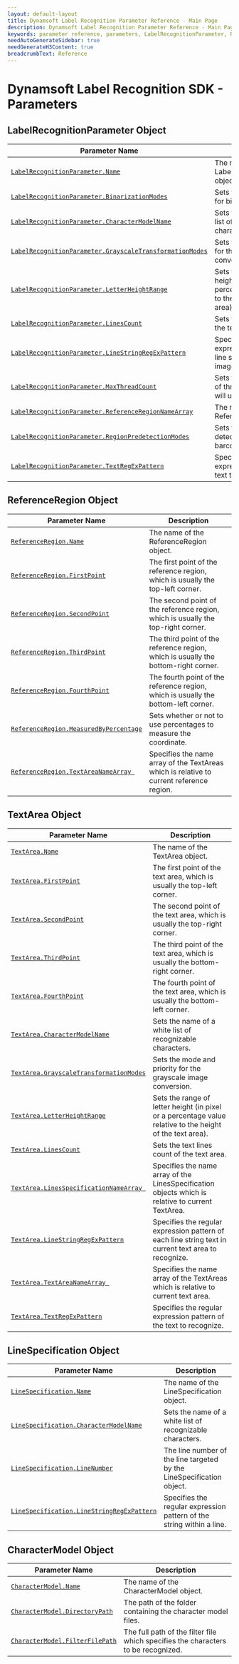 ```yaml
---
layout: default-layout
title: Dynamsoft Label Recognition Parameter Reference - Main Page
description: Dynamsoft Label Recognition Parameter Reference - Main Page
keywords: parameter reference, parameters, LabelRecognitionParameter, ReferenceRegion, TextArea
needAutoGenerateSidebar: true
needGenerateH3Content: true
breadcrumbText: Reference
---
```



# Dynamsoft Label Recognition SDK - Parameters


## LabelRecognitionParameter Object

 | Parameter Name | Description |
 | -------------- | ----------- | 
 | [`LabelRecognitionParameter.Name`](label-recognition-parameter/parameter-control.md#name) | The name of the LabelRecognitionParameter object. |
 | [`LabelRecognitionParameter.BinarizationModes`](label-recognition-parameter/binarization-modes.md#binarizationmodes) | 	Sets the mode and priority for binarization. |
 | [`LabelRecognitionParameter.CharacterModelName`](label-recognition-parameter/parameter-control.md#charactermodelname) | Sets the name of a white list of recognizable characters. |
 | [`LabelRecognitionParameter.GrayscaleTransformationModes`](label-recognition-parameter/grayscale-transformation-modes.md#grayscaletransformationmodes) | Sets the mode and priority for the grayscale image conversion. |
 | [`LabelRecognitionParameter.LetterHeightRange`](label-recognition-parameter/parameter-control.md#letterheightrange) | Sets the range of letter height (in pixel or a percentage value relative to the height of the text area). |
 | [`LabelRecognitionParameter.LinesCount`](label-recognition-parameter/parameter-control.md#linescount) | Sets the text lines count of the text area. |
 | [`LabelRecognitionParameter.LineStringRegExPattern`](label-recognition-parameter/parameter-control.md#linestringregexpattern) | Specifies the regular expression pattern of each line string text in current image to recognize. |
 | [`LabelRecognitionParameter.MaxThreadCount`](label-recognition-parameter/parameter-control.md#maxthreadcount) | Sets the maximum number of threads the algorithm will use to recognize text. |
 | [`LabelRecognitionParameter.ReferenceRegionNameArray`](label-recognition-parameter/parameter-control.md#referenceregionnamearray) | The name array of the ReferenceRegion object(s). |
 | [`LabelRecognitionParameter.RegionPredetectionModes`](label-recognition-parameter/region-predetection-modes.md#regionpredetectionmodes) | Sets the region pre-detection mode for barcodes search. |
 | [`LabelRecognitionParameter.TextRegExPattern`](label-recognition-parameter/parameter-control.md#textregexpattern) | Specifies the regular expression pattern of the text to recognize. |


## ReferenceRegion Object

 | Parameter Name | Description |
 | -------------- | ----------- | 
 | [`ReferenceRegion.Name`](reference-region/parameter-control.md#name) | The name of the ReferenceRegion object. |
 | [`ReferenceRegion.FirstPoint`](reference-region/parameter-control.md#firstpoint) | The first point of the reference region, which is usually the top-left corner. |
 | [`ReferenceRegion.SecondPoint`](reference-region/parameter-control.md#secondpoint) | The second point of the reference region, which is usually the top-right corner. |
 | [`ReferenceRegion.ThirdPoint`](reference-region/parameter-control.md#thirdpoint) | The third point of the reference region, which is usually the bottom-right corner. |
 | [`ReferenceRegion.FourthPoint`](reference-region/parameter-control.md#fourthpoint) | The fourth point of the reference region, which is usually the bottom-left  corner. |
 | [`ReferenceRegion.MeasuredByPercentage`](reference-region/parameter-control.md#measuredbypercentage) | Sets whether or not to use percentages to measure the coordinate. |
 | [`ReferenceRegion.TextAreaNameArray `](reference-region/parameter-control.md#textareanamearray ) | Specifies the name array of the TextAreas which is relative to current reference region. |

## TextArea Object

 | Parameter Name | Description |
 | -------------- | ----------- | 
 | [`TextArea.Name`](text-area/parameter-control.md#name) | The name of the TextArea object. |
 | [`TextArea.FirstPoint`](text-area/parameter-control.md#firstpoint) | The first point of the text area, which is usually the top-left corner. |
 | [`TextArea.SecondPoint`](text-area/parameter-control.md#secondpoint) | The second point of the text area, which is usually the top-right corner. |
 | [`TextArea.ThirdPoint`](text-area/parameter-control.md#thirdpoint) | The third point of the text area, which is usually the bottom-right corner. |
 | [`TextArea.FourthPoint`](text-area/parameter-control.md#fourthpoint) | The fourth point of the text area, which is usually the bottom-left  corner. |
 | [`TextArea.CharacterModelName`](text-area/parameter-control.md#charactermodelname) | Sets the name of a white list of recognizable characters. |
 | [`TextArea.GrayscaleTransformationModes`](text-area/parameter-control.md#grayscaletransformationmodes) | Sets the mode and priority for the grayscale image conversion. |
 | [`TextArea.LetterHeightRange`](text-area/parameter-control.md#letterheightrange) | Sets the range of letter height (in pixel or a percentage value relative to the height of the text area). |
 | [`TextArea.LinesCount`](text-area/parameter-control.md#linescount) | Sets the text lines count of the text area. |
 | [`TextArea.LinesSpecificationNameArray `](text-area/parameter-control.md#linesspecificationnamearray ) | Specifies the name array of the LinesSpecification objects which is relative to current TextArea. |
 | [`TextArea.LineStringRegExPattern`](text-area/parameter-control.md#linestringregexpattern) | Specifies the regular expression pattern of each line string text in current text area to recognize. |
 | [`TextArea.TextAreaNameArray `](text-area/parameter-control.md#textareanamearray ) | Specifies the name array of the TextAreas which is relative to current text area. |
 | [`TextArea.TextRegExPattern`](text-area/parameter-control.md#textregexpattern) | Specifies the regular expression pattern of the text to recognize. |


## LineSpecification Object

 | Parameter Name | Description |
 | -------------- | ----------- | 
 | [`LineSpecification.Name`](line-specification/parameter-control.md#name) | The name of the LineSpecification object. |
 | [`LineSpecification.CharacterModelName`](line-specification/parameter-control.md#charactermodelname) | Sets the name of a white list of recognizable characters. |
 | [`LineSpecification.LineNumber`](line-specification/parameter-control.md#linenumber) | The line number of the line targeted by the LineSpecification object. |
 | [`LineSpecification.LineStringRegExPattern`](line-specification/parameter-control.md#linestringregexpattern) | Specifies the regular expression pattern of the string within a line. |

## CharacterModel Object

 | Parameter Name | Description |
 | -------------- | ----------- | 
 | [`CharacterModel.Name`](character-model/parameter-control.md#name) | The name of the CharacterModel object. |
 | [`CharacterModel.DirectoryPath`](character-model/parameter-control.md#directorypath) | The path of the folder containing the character model files. |
 | [`CharacterModel.FilterFilePath`](character-model/parameter-control.md#filterfilepath) | The full path of the filter file which specifies the characters to be recognized. |


